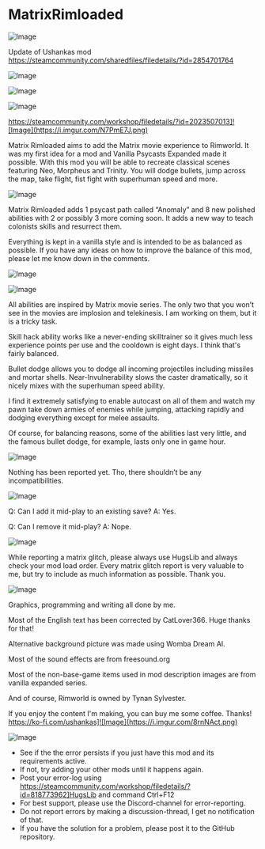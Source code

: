# MatrixRimloaded

![Image](https://i.imgur.com/buuPQel.png)

Update of Ushankas mod
https://steamcommunity.com/sharedfiles/filedetails/?id=2854701764

![Image](https://i.imgur.com/pufA0kM.png)

	
![Image](https://i.imgur.com/Z4GOv8H.png)

![Image]( https://i.imgur.com/4Le2MFH.png )


https://steamcommunity.com/workshop/filedetails/?id=2023507013]![Image](https://i.imgur.com/N7PmE7J.png)


Matrix Rimloaded aims to add the Matrix movie experience to Rimworld. It was my first idea for a mod and Vanilla Psycasts Expanded made it possible. With this mod you will be able to recreate classical scenes featuring Neo, Morpheus and Trinity. You will dodge bullets, jump across the map, take flight, fist fight with superhuman speed and more.

![Image]( https://i.imgur.com/nF6Nhd5.png )


Matrix Rimloaded adds 1 psycast path called “Anomaly” and 8 new polished abilities with 2 or possibly 3 more coming soon. It adds a new way to teach colonists skills and resurrect them.

Everything is kept in a vanilla style and is intended to be as balanced as possible. If you have any ideas on how to improve the balance of this mod, please let me know down in the comments.

![Image]( https://i.imgur.com/OiDijWM.png )


![Image]( https://i.imgur.com/hgnVcSd.png )


All abilities are inspired by Matrix movie series. The only two that you won’t see in the movies are implosion and telekinesis. I am working on them, but it is a tricky task.

Skill hack ability works like a never-ending skilltrainer so it gives much less experience points per use and the cooldown is eight days. I think that's fairly balanced.

Bullet dodge allows you to dodge all incoming projectiles including missiles and mortar shells.
Near-Invulnerability slows the caster dramatically, so it nicely mixes with the superhuman speed ability.

I find it extremely satisfying to enable autocast on all of them and watch my pawn take down armies of enemies while jumping, attacking rapidly and dodging everything except for melee assaults.

Of course, for balancing reasons, some of the abilities last very little, and the famous bullet dodge, for example, lasts only one in game hour.

![Image]( https://i.imgur.com/qWX3xng.png )


Nothing has been reported yet. Tho, there shouldn’t be any incompatibilities.

![Image]( https://i.imgur.com/UeL4XRh.png )

Q: Can I add it mid-play to an existing save?
A: Yes.

Q: Can I remove it mid-play?
A: Nope.

![Image]( https://i.imgur.com/CAuzJT9.png )


While reporting a matrix glitch, please always use HugsLib and always check your mod load order. Every matrix glitch report is very valuable to me, but try to include as much information as possible. Thank you.

![Image]( https://i.imgur.com/hbyoBiw.png )


Graphics, programming and writing all done by me.

Most of the English text has been corrected by CatLover366. Huge thanks for that!

Alternative background picture was made using Womba Dream AI.

Most of the sound effects are from freesound.org

Most of the non-base-game items used in mod description images are from vanilla expanded series.

And of course, Rimworld is owned by Tynan Sylvester.

If you enjoy the content I'm making, you can buy me some coffee. Thanks!
https://ko-fi.com/ushankas]![Image](https://i.imgur.com/8rnNAct.png)

	
![Image](https://i.imgur.com/PwoNOj4.png)



-  See if the the error persists if you just have this mod and its requirements active.
-  If not, try adding your other mods until it happens again.
-  Post your error-log using https://steamcommunity.com/workshop/filedetails/?id=818773962]HugsLib and command Ctrl+F12
-  For best support, please use the Discord-channel for error-reporting.
-  Do not report errors by making a discussion-thread, I get no notification of that.
-  If you have the solution for a problem, please post it to the GitHub repository.


